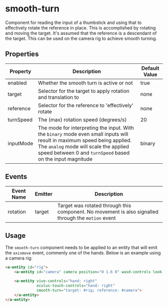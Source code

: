 # smooth-turn
Component for reading the input of a thumbstick and using that to effectively rotate the reference in place. This is accomplished by rotating and moving the target. It's assumed that the reference is a descendant of the target. This can be used on the camera rig to achieve smooth turning.

## Properties
| Property  | Description | Default Value |
|-----------|-------------|---------------|
| enabled   | Whether the smooth turn is active or not | true |
| target    | Selector for the target to apply rotation and translation to | none |
| reference | Selector for the reference to 'effectively' rotate | none |
| turnSpeed | The (max) rotation speed (degrees/s) | 20 |
| inputMode | The mode for interpreting the input. With the `binary` mode even small inputs will result in maximum speed being applied. The `analog` mode will scale the applied speed between 0 and `turnSpeed` based on the input magnitude | binary |

## Events
| Event Name | Emitter | Description |
|------------|---------|-------------|
| rotation   | target  | Target was rotated through this component. No movement is also signalled through the `motion` event |

## Usage
The `smooth-turn` component needs to be applied to an entity that will emit the `axismove` event, commenly one of the hands.
Below is an example using a camera rig:
```HTML
<a-entity id="rig">
    <a-entity id="camera" camera position="0 1.6 0" wasd-controls look-controls></a-entity>

    <a-entity vive-controls="hand: right"
              oculus-touch-controls="hand: right"
              smooth-turn="target: #rig; reference: #camera">
    </a-entity>
</a-entity>
```